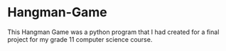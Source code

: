 # Hangman-Game
This Hangman Game was a python program that I had created for a final project for my grade 11 computer science course.
